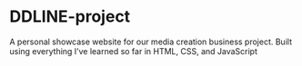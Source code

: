# DDLINE-project
A personal showcase website for our media creation business project. Built using everything I’ve learned so far in HTML, CSS, and JavaScript

